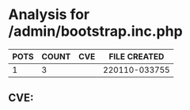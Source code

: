# Analysis for /admin/bootstrap.inc.php
| POTS | COUNT | CVE | FILE CREATED |
|---|---|---|---|
| 1 | 3 | | 220110-033755 |

## CVE: 